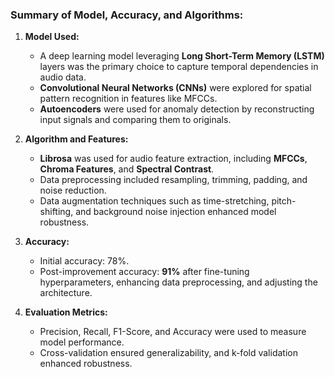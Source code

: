### Summary of Model, Accuracy, and Algorithms:

1. **Model Used:**
   - A deep learning model leveraging **Long Short-Term Memory (LSTM)** layers was the primary choice to capture temporal dependencies in audio data.
   - **Convolutional Neural Networks (CNNs)** were explored for spatial pattern recognition in features like MFCCs.
   - **Autoencoders** were used for anomaly detection by reconstructing input signals and comparing them to originals.

2. **Algorithm and Features:**
   - **Librosa** was used for audio feature extraction, including **MFCCs**, **Chroma Features**, and **Spectral Contrast**.
   - Data preprocessing included resampling, trimming, padding, and noise reduction.
   - Data augmentation techniques such as time-stretching, pitch-shifting, and background noise injection enhanced model robustness.

3. **Accuracy:**
   - Initial accuracy: 78%.
   - Post-improvement accuracy: **91%** after fine-tuning hyperparameters, enhancing data preprocessing, and adjusting the architecture.

4. **Evaluation Metrics:**
   - Precision, Recall, F1-Score, and Accuracy were used to measure model performance.
   - Cross-validation ensured generalizability, and k-fold validation enhanced robustness.
